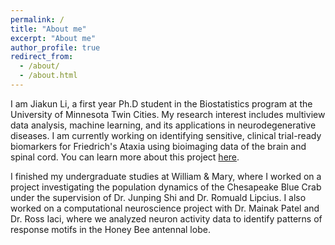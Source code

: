 ```yaml
---
permalink: /
title: "About me"
excerpt: "About me"
author_profile: true
redirect_from: 
  - /about/
  - /about.html
---
```


I am Jiakun Li, a first year Ph.D student in the Biostatistics program at the University of Minnesota Twin Cities. My research interest includes multiview data analysis, machine learning, and its applications in neurodegenerative diseases. I am currently working on identifying sensitive, clinical trial-ready biomarkers for Friedrich's Ataxia using bioimaging data of the brain and spinal cord. You can learn more about this project [here](https://www.curefa.org/clinical-trials-active-enrolling/track-fa-study-bioimaging-of-brain-and-spinal-cord).

I finished my undergraduate studies at William & Mary, where I worked on a project investigating the population dynamics of the Chesapeake Blue Crab under the supervision of Dr. Junping Shi and Dr. Romuald Lipcius. I also worked on a computational neuroscience project with Dr. Mainak Patel and Dr. Ross Iaci, where we analyzed neuron activity data to identify patterns of response motifs in the Honey Bee antennal lobe. 



